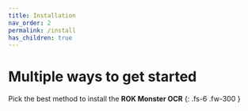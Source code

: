 ```yaml
---
title: Installation
nav_order: 2
permalink: /install
has_children: true
---
```


# Multiple ways to get started

Pick the best method to install the **ROK Monster OCR**
{: .fs-6 .fw-300 }

